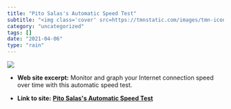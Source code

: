 ```yaml
---
title: "Pito Salas's Automatic Speed Test"
subtitle: "<img class='cover' src=https://tmnstatic.com/images/tmn-icon-128B-min.png>"
category: "uncategorized"
tags: []
date: "2021-04-06"
type: "rain"
---
```

<img class="cover" src=https://tmnstatic.com/images/tmn-icon-128B-min.png>



* **Web site excerpt:** Monitor and graph your Internet connection speed over time with this automatic speed test.

* **Link to site:** **[Pito Salas's Automatic Speed Test](https://testmy.net/auto?callInfo=1&r_time=1&schVar1=)**